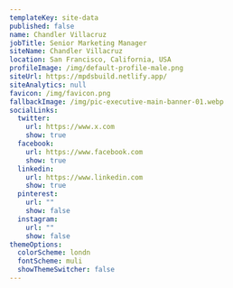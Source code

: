 ```yaml
---
templateKey: site-data
published: false
name: Chandler Villacruz
jobTitle: Senior Marketing Manager
siteName: Chandler Villacruz
location: San Francisco, California, USA
profileImage: /img/default-profile-male.png
siteUrl: https://mpdsbuild.netlify.app/
siteAnalytics: null
favicon: /img/favicon.png
fallbackImage: /img/pic-executive-main-banner-01.webp
socialLinks:
  twitter:
    url: https://www.x.com
    show: true
  facebook:
    url: https://www.facebook.com
    show: true
  linkedin:
    url: https://www.linkedin.com
    show: true
  pinterest:
    url: ""
    show: false
  instagram:
    url: ""
    show: false
themeOptions:
  colorScheme: londn
  fontScheme: muli
  showThemeSwitcher: false
---
```

